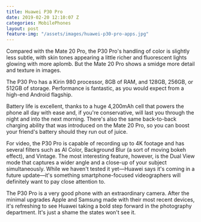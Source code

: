```yaml
---
title: Huawei P30 Pro
date: 2019-02-20 12:10:07 Z
categories: MobilePhones
layout: post
feature-img: "/assets/images/huawei-p30-pro-apps.jpg"
---
```


Compared with the Mate 20 Pro, the P30 Pro's handling of color is slightly less subtle, with skin tones appearing a little richer and fluorescent lights glowing with more aplomb. But the Mate 20 Pro shows a smidge more detail and texture in images.

The P30 Pro has a Kirin 980 processor, 8GB of RAM, and 128GB, 256GB, or 512GB of storage. Performance is fantastic, as you would expect from a high-end Android flagship.

Battery life is excellent, thanks to a huge 4,200mAh cell that powers the phone all day with ease and, if you're conservative, will last you through the night and into the next morning. There's also the same back-to-back charging ability that was introduced on the Mate 20 Pro, so you can boost your friend's battery should they run out of juice.

For video, the P30 Pro is capable of recording up to 4K footage and has several filters such as AI Color, Background Blur (a sort of moving bokeh effect), and Vintage. The most interesting feature, however, is the Dual View mode that captures a wider angle and a close-up of your subject simultaneously. While we haven't tested it yet—Huawei says it's coming in a future update—it's something smartphone-focused videographers will definitely want to pay close attention to.

The P30 Pro is a very good phone with an extraordinary camera. After the minimal upgrades Apple and Samsung made with their most recent devices, it's refreshing to see Huawei taking a bold step forward in the photography department. It's just a shame the states won't see it.